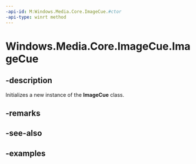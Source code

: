 ```yaml
---
-api-id: M:Windows.Media.Core.ImageCue.#ctor
-api-type: winrt method
---
```


<!-- Method syntax.
public ImageCue.ImageCue()
-->

# Windows.Media.Core.ImageCue.ImageCue


## -description

Initializes a new instance of the **ImageCue** class.

## -remarks

## -see-also

## -examples

